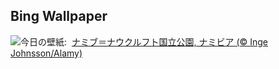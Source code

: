 ## Bing Wallpaper
![](https://www.bing.com/th?id=OHR.DeadvleiTrees_JA-JP5847596989_UHD.jpg&w=1000)今日の壁紙: &nbsp;[ナミブ＝ナウクルフト国立公園, ナミビア (© Inge Johnsson/Alamy)](https://www.bing.com/th?id=OHR.DeadvleiTrees_JA-JP5847596989_UHD.jpg)
<br><br/>
